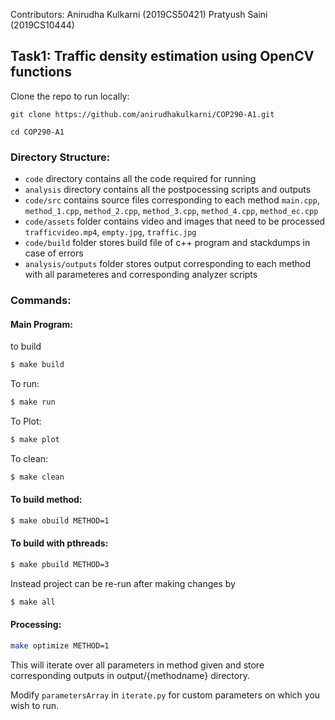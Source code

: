 Contributors:
  Anirudha Kulkarni (2019CS50421)
  Pratyush Saini (2019CS10444)

## Task1: Traffic density estimation using OpenCV functions

Clone the repo to run locally:

```
git clone https://github.com/anirudhakulkarni/COP290-A1.git

cd COP290-A1
```

### Directory Structure:

- `code` directory contains all the code required for running
- `analysis` directory contains all the postpocessing scripts and outputs
- `code/src` contains source files corresponding to each method `main.cpp`, `method_1.cpp`, `method_2.cpp`, `method_3.cpp`, `method_4.cpp`, `method_ec.cpp`
- `code/assets` folder contains video and images that need to be processed `trafficvideo.mp4`, `empty.jpg`, `traffic.jpg`
- `code/build` folder stores build file of c++ program and stackdumps in case of errors
- `analysis/outputs` folder stores output corresponding to each method with all parameteres and corresponding analyzer scripts

### Commands:

#### Main Program:

to build

```bash
$ make build
```

To run:

```bash
$ make run
```

To Plot:

```bash
$ make plot
```

To clean:

```bash
$ make clean
```

#### To build method:

```bash
$ make obuild METHOD=1
```

#### To build with pthreads:

```bash
$ make pbuild METHOD=3
```

Instead project can be re-run after making changes by

```bash
$ make all
```

#### Processing:

```bash
make optimize METHOD=1
```

This will iterate over all parameters in method given and store corresponding outputs in output/{methodname} directory.

Modify `parametersArray` in `iterate.py` for custom parameters on which you wish to run.
